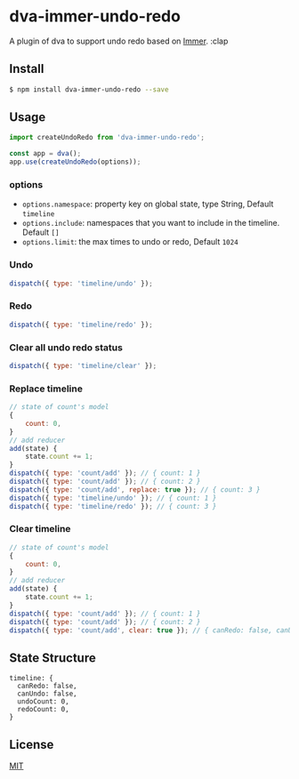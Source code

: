 # dva-immer-undo-redo

A plugin of dva to support undo redo based on [Immer](https://immerjs.github.io/immer/docs/introduction). :clap
## Install

```bash
$ npm install dva-immer-undo-redo --save
```

## Usage

```javascript
import createUndoRedo from 'dva-immer-undo-redo';

const app = dva();
app.use(createUndoRedo(options));
```

### options

- `options.namespace`: property key on global state, type String, Default `timeline`
- `options.include`: namespaces that you want to include in the timeline. Default `[]`
- `options.limit`: the max times to undo or redo, Default `1024`

### Undo
```js
dispatch({ type: 'timeline/undo' });
```

### Redo
```js
dispatch({ type: 'timeline/redo' });
```

### Clear all undo redo status
```js
dispatch({ type: 'timeline/clear' });
```

### Replace timeline
```js
// state of count's model
{
    count: 0,
}
// add reducer
add(state) {
    state.count += 1;
}
dispatch({ type: 'count/add' }); // { count: 1 }
dispatch({ type: 'count/add' }); // { count: 2 }
dispatch({ type: 'count/add', replace: true }); // { count: 3 }
dispatch({ type: 'timeline/undo' }); // { count: 1 }
dispatch({ type: 'timeline/redo' }); // { count: 3 }
```

### Clear timeline
```js
// state of count's model
{
    count: 0,
}
// add reducer
add(state) {
    state.count += 1;
}
dispatch({ type: 'count/add' }); // { count: 1 }
dispatch({ type: 'count/add' }); // { count: 2 }
dispatch({ type: 'count/add', clear: true }); // { canRedo: false, canUndo: false }
```

## State Structure

```
timeline: {
  canRedo: false,
  canUndo: false,
  undoCount: 0,
  redoCount: 0,
}
```

## License

[MIT](https://tldrlegal.com/license/mit-license)
